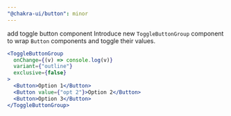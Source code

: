 ```yaml
---
"@chakra-ui/button": minor
---
```


add toggle button component Introduce new `ToggleButtonGroup` component to wrap
`Button` components and toggle their values.

```jsx live=false
<ToggleButtonGroup
  onChange={(v) => console.log(v)}
  variant={"outline"}
  exclusive={false}
>
  <Button>Option 1</Button>
  <Button value={"opt 2"}>Option 2</Button>
  <Button>Option 3</Button>
</ToggleButtonGroup>
```
